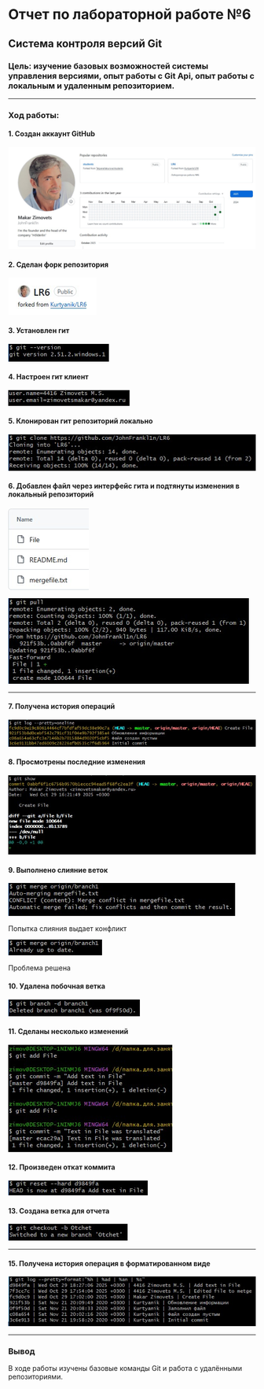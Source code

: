 # Отчет по лабораторной работе №6
## Система контроля версий Git
### Цель: изучение базовых возможностей системы управления версиями, опыт работы с Git Api, опыт работы с локальным и удаленным репозиторием. 

---

### Ход работы:
#### 1. Создан аккаунт GitHub
    
![1.jpg](photos/1.jpg)


#### 2. Сделан форк репозитория

![2.jpg](photos/2.jpg)


#### 3. Установлен гит

![Версия гита](photos/3.jpg)


#### 4. Настроен гит клиент

![Гит клиент](photos/4.jpg)


#### 5. Клонирован гит репозиторий локально

![Клонирование репозитория](photos/5.jpg)


#### 6. Добавлен файл через интерфейс гита и подтянуты изменения в локальный репозиторий

![Добавление файла](photos/6.1.jpg)

![Пулл](photos/6.2.jpg)

---

#### 7. Получена история операций
   
   ![История](photos/7.jpg)


#### 8. Просмотрены последние изменения

   ![Просмотр изменений](photos/8.jpg)


#### 9. Выполнено слияние веток

   ![Неудачное слияние](photos/9.jpg)

   Попытка слияния выдает конфликт

   ![Слияние](photos/9.2.jpg)

   Проблема решена

#### 10. Удалена побочная ветка
   
![Удалена ветка](photos/10.jpg)

#### 11. Сделаны несколько изменений

![Коммиты](photos/11.jpg)

#### 12. Произведен откат коммита

![Откат](photos/12.jpg)


#### 13. Создана ветка для отчета

![Создание ветки](photos/13.jpg)

---

#### 15. Получена история операция в форматированном виде

![История](photos/14.jpg)

---

### Вывод
В ходе работы изучены базовые команды Git и работа с удалёнными репозиториями.
